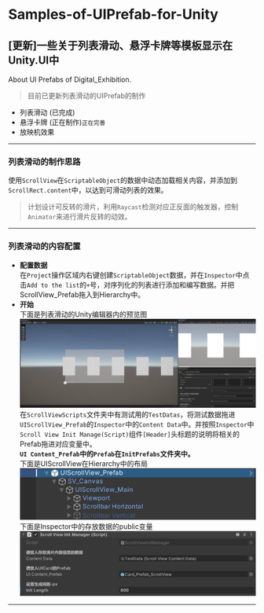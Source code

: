 # Samples-of-UIPrefab-for-Unity
## [更新]一些关于列表滑动、悬浮卡牌等模板显示在Unity.UI中
About UI Prefabs of Digital_Exhibition.

> 目前已更新列表滑动的UIPrefab的制作
* 列表滑动 (已完成)
* 悬浮卡牌 (正在制作)`正在完善`
* 放映机效果

---

### 列表滑动的制作思路
使用`ScrollView`在`ScriptableObject`的数据中动态加载相关内容，并添加到`ScrollRect.content`中，以达到可滑动列表的效果。
> 计划设计可反转的滑片，利用`Raycast`检测对应正反面的触发器，控制`Animator`来进行滑片反转的动效。

---

### 列表滑动的内容配置
* **配置数据**\
在`Project`操作区域内右键创建`ScriptableObject`数据，并在`Inspector`中点击`Add to the list`的`+`号，对序列化的列表进行添加和编写数据。并把ScrollView_Prefab拖入到Hierarchy中。
* **开始**\
下面是列表滑动的Unity编辑器内的预览图\
![生成效果图](Images/ScrollViewPreview.png)\
在`ScrollViewScripts`文件夹中有测试用的`TestDatas`，将测试数据拖进`UIScrollView_Prefab`的`Inspector`中的`Content Data`中。并按照`Inspector`中`Scroll View Init Manage(Script)`组件`[Header]`头标题的说明将相关的Prefab拖进对应变量中。\
**`UI Content_Prefab`中的`Prefab`在`InitPrefabs`文件夹中。**\
下面是UIScrollView在Hierarchy中的布局\
![UIScrollView在Hierarchy中的布局](Images/ScrollViewHierarchy.png)\
下面是Inspector中的存放数据的public变量\
![Inspector中的存放数据的public变量](Images/ScrollViewInspector.png)

---

